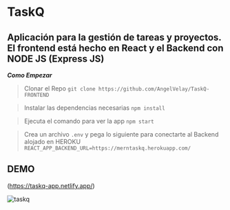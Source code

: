 # TaskQ

## Aplicación para la gestión de tareas y proyectos. El frontend está hecho en React y el Backend con NODE JS (Express JS)



***Como Empezar*** 

>Clonar el Repo
`git clone https://github.com/AngelVelay/TaskQ-FRONTEND`

> Instalar las dependencias necesarias 
`npm install `

> Ejecuta el comando para ver la app 
`npm start`

> Crea un archivo `.env` y pega lo siguiente para conectarte al Backend alojado en HEROKU
`REACT_APP_BACKEND_URL=https://merntaskq.herokuapp.com/`

## DEMO

(https://taskq-app.netlify.app/)


![taskq](https://user-images.githubusercontent.com/26851737/141043397-dea9edb9-f343-4258-882a-df11237d2f25.PNG)
